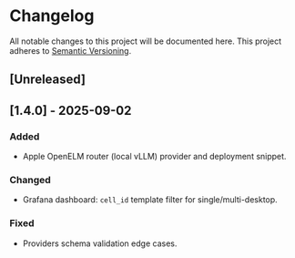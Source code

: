 # Changelog
All notable changes to this project will be documented here. This project adheres to [Semantic Versioning](https://semver.org).

## [Unreleased]

## [1.4.0] - 2025-09-02
### Added
- Apple OpenELM router (local vLLM) provider and deployment snippet.
### Changed
- Grafana dashboard: `cell_id` template filter for single/multi-desktop.
### Fixed
- Providers schema validation edge cases.
